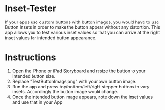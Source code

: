 Inset-Tester
============

If your apps use custom buttons with button images, you would have to use Button Insets in order to make the button appear without any distortion. 
This app allows you to test various inset values so that you can arrive at the right inset values for intended button appearance.

Instructions
=============

1) Open the iPhone or iPad Storyboard and resize the button to your intended button size.
2) Replace "TestButtonImage.png" with your own button image.
3) Run the app and press top/bottom/left/right stepper buttons to vary insets. Accordingly the button image would change.
4) Once the intended button image appears, note down the inset values and use that in your App


